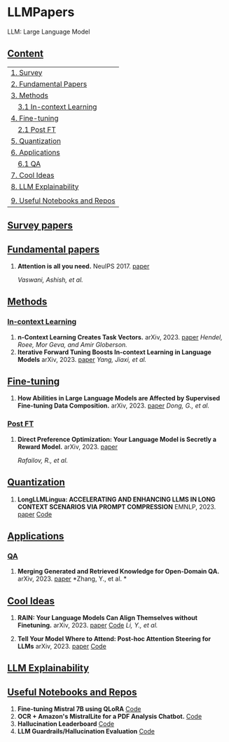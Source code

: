# LLMPapers

LLM: Large Language Model

## [Content](#content)

<table>
<tr><td colspan="2"><a href="#survey-papers">1. Survey</a></td></tr> 
<tr><td colspan="2"><a href="#fundamental-papers">2. Fundamental Papers</a></td></tr> 
<tr><td colspan="2"><a href="#methods">3. Methods</a></td></tr>
<tr>
    <td>&emsp;<a href="#in-context learning">3.1 In-context Learning</a></td>
    <td></td>
</tr>
<tr><td colspan="2"><a href="#fine-tuning">4. Fine-tuning</a></td></tr>
<tr>
    <td>&emsp;<a href="#post-ft">2.1 Post FT</a></td>
    <td></td>
</tr>
<tr><td colspan="2"><a href="#quantization">5. Quantization</a></td></tr>
<tr><td colspan="2"><a href="#applications">6. Applications</a></td></tr> 
<tr>
    <td>&emsp;<a href="#qa">6.1 QA</a></td>
    <td></td>
</tr>
<tr><td colspan="2"><a href="#cool-ideas">7. Cool Ideas</a></td></tr>
<tr><td colspan="2"><a href="#llm-explainability">8. LLM Explainability</a></td></tr>
<tr>
    <td></td>
    <td></td>
</tr>
<tr><td colspan="2"><a href="#useful-notebooks and repos">9. Useful Notebooks and Repos</a></td></tr>
</table>

## [Survey papers](#content)


## [Fundamental papers](#content)
1. **Attention is all you need.** NeuIPS 2017. [paper](https://proceedings.neurips.cc/paper/2017/file/3f5ee243547dee91fbd053c1c4a845aa-Paper.pdf)

    *Vaswani, Ashish, et al.*
   
## [Methods](#content)   

### [In-context Learning](#content)
1. **n-Context Learning Creates Task Vectors.** arXiv, 2023. [paper](https://arxiv.org/pdf/2310.15916.pdf)
    *Hendel, Roee, Mor Geva, and Amir Globerson.*
1. **Iterative Forward Tuning Boosts In-context Learning in Language Models** arXiv, 2023. [paper](https://arxiv.org/pdf/2305.13016.pdf)
   *Yang, Jiaxi, et al.*

## [Fine-tuning](#content) 
1.  **How Abilities in Large Language Models are Affected by Supervised Fine-tuning Data Composition.** arXiv, 2023. [paper](https://arxiv.org/pdf/2310.05492.pdf)
	*Dong, G., et al.*


### [Post FT](#content) 

1. **Direct Preference Optimization: Your Language Model is Secretly a Reward
  Model.** arXiv, 2023. [paper](https://arxiv.org/pdf/2305.18290.pdf)

    *Rafailov, R., et al.*


## [Quantization](#content)  
1. **LongLLMLingua: ACCELERATING AND ENHANCING LLMS IN LONG CONTEXT SCENARIOS VIA PROMPT COMPRESSION** EMNLP, 2023. [paper](https://arxiv.org/pdf/2310.06839.pdf) [Code](https://github.com/microsoft/LLMLingua)

## [Applications](#content)  

### [QA](#content)
1. **Merging Generated and Retrieved Knowledge for Open-Domain QA.** arXiv, 2023. [paper](https://arxiv.org/pdf/2310.14393.pdf)
   *Zhang, Y., et al. *
	
## [Cool Ideas](#content)  
1. **RAIN: Your Language Models Can Align Themselves without Finetuning.** arXiv, 2023. [paper](https://arxiv.org/pdf/2309.07124.pdf) [Code](https://github.com/SafeAILab/RAIN)
    *Li, Y., et al.*

1. **Tell Your Model Where to Attend: Post-hoc Attention Steering for LLMs** arXiv, 2023. [paper](https://arxiv.org/pdf/2311.02262.pdf) [Code](https://github.com/QingruZhang/PASTA)

## [LLM Explainability](#content)  

## [Useful Notebooks and Repos](#content)  
1. **Fine-tuning Mistral 7B using QLoRA** [Code](https://github.com/brevdev/notebooks/blob/main/mistral-finetune.ipynb)
1. **OCR + Amazon's MistralLite for a PDF Analysis Chatbot.** [Code](https://github.com/brevdev/notebooks/blob/main/ocr-pdf-analysis.ipynb)
1. **Hallucination Leaderboard** [Code](https://github.com/vectara/hallucination-leaderboard/)
1. **LLM Guardrails/Hallucination Evaluation** [Code](https://confluence.ext.net.nokia.com/pages/viewpage.action?pageId=1578607869)
